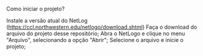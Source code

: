Como iniciar o projeto?

Instale a versão atual do NetLog (https://ccl.northwestern.edu/netlogo/download.shtml)
Faça o download do arquivo do projeto desse repositório;
Abra o NetLogo e clique no menu "Arquivo", selecionando a opção "Abrir";
Selecione o arquivo e inicie o projeto;
